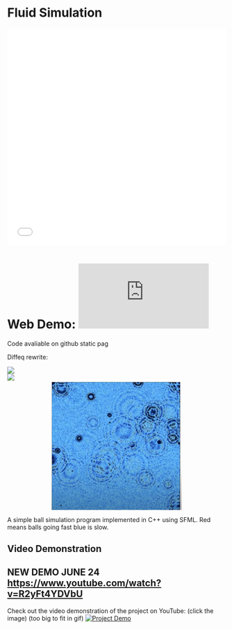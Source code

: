 # Fluid Simulation

<iframe width="100%" height="500" src="[https://www.youtube.com/embed/oEo6cb6Z4Oc](https://www.youtube.com/watch?v=IHNFb7Ru-Q8)" frameborder="0" allow="accelerometer; autoplay; encrypted-media; gyroscope; picture-in-picture" allowfullscreen> </iframe>

# Web Demo: ![CLICK HERE ](https://dimitrichrysafis.github.io/media/post8/index.html)
Code avaliable on github static pag

Diffeq rewrite:
<div style="display: flex; justify-content: center;">
    <img src="images/video.gif" width="1000">
</div>

<div style="display: flex; justify-content: center;">
    <img src="pde.gif" width="1000">
</div>


<div style="display: flex; justify-content: center;">
      <img src="images/1.png" width="300">
</div>

A simple ball simulation program implemented in C++ using SFML.
Red means balls going fast blue is slow.

## Video Demonstration
## NEW DEMO JUNE 24 https://www.youtube.com/watch?v=R2yFt4YDVbU

Check out the video demonstration of the project on YouTube: (click the image)
(too big to fit in gif)
[![Project Demo](https://img.youtube.com/vi/HHiKBfknxA0/0.jpg)](https://youtu.be/HHiKBfknxA0)


